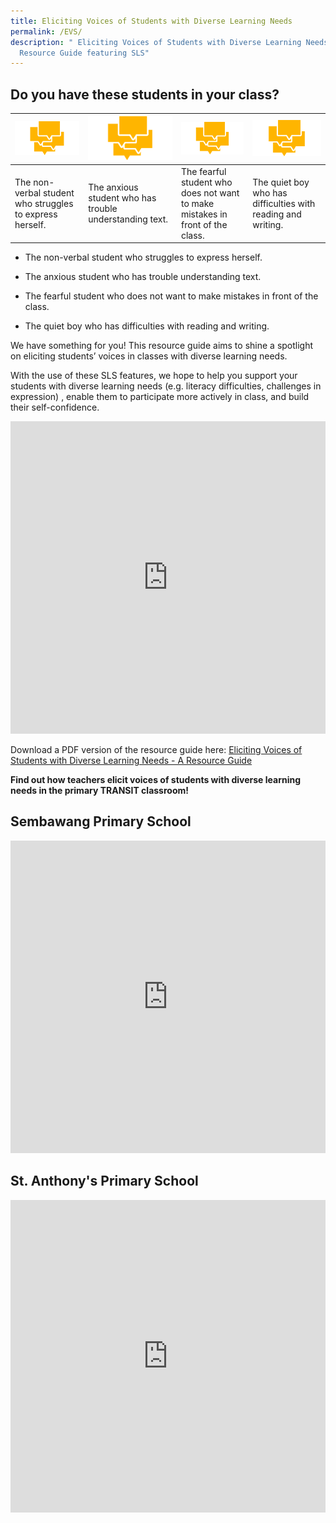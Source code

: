 ```yaml
---
title: Eliciting Voices of Students with Diverse Learning Needs
permalink: /EVS/
description: " Eliciting Voices of Students with Diverse Learning Needs - A
  Resource Guide featuring SLS"
---
```

## Do you have these students in your class?


| ![](/images/EVSo.png) | ![](/images/EVSo.png) |![](/images/EVSo.png) | ![](/images/EVSo.png) |
| -------- | -------- | -------- | -------- |
| The non-verbal student who struggles to express herself.|The anxious student&nbsp;who has trouble understanding text.|The fearful student who does not want to make mistakes in front of the class.|The quiet boy who has difficulties with reading and writing.|

*   The non-verbal student who struggles to express herself.
    
*   The anxious student&nbsp;who has trouble understanding text.&nbsp;
    
*   The fearful student&nbsp;who does not want to make mistakes in front of the class.&nbsp;
    
*   The quiet boy who has difficulties with reading and writing.&nbsp;

We have something for you! This resource guide aims to shine a spotlight on eliciting students’ voices in classes with diverse learning needs.&nbsp;

With the use of these SLS features, we hope to help you support your students with diverse learning needs (e.g. literacy difficulties, challenges in expression) , enable them to participate more actively in class, and build their self-confidence.

<iframe allowfullscreen="true" height="500" width="100%" frameborder="0" src="https://docs.google.com/presentation/d/e/2PACX-1vQgyzVXnNSqmorG9rblCb0Nc3bvrsQauwsNhXNujn_A8vSy1xol7MkKPeoXffodbw/embed?start=false&amp;loop=true&amp;delayms=10000"></iframe>

Download a PDF version of the resource guide here: [Eliciting Voices of Students with Diverse Learning Needs - A Resource Guide](/files/Eliciting%20Voices%20of%20Students%20with%20Diverse%20Learning%20Needs%20-%20A%20Resource%20Guide.pdf)

**Find out how teachers elicit voices of students with diverse learning needs in the primary TRANSIT classroom!**

## Sembawang Primary School
<iframe allowfullscreen="" allow="accelerometer; autoplay; clipboard-write; encrypted-media; gyroscope; picture-in-picture" frameborder="0" title="YouTube video player" src="https://www.youtube.com/embed/rK1Bn_mAkfY" height="500" width="100%"></iframe>

## St. Anthony's Primary School
<iframe allowfullscreen="" allow="accelerometer; autoplay; clipboard-write; encrypted-media; gyroscope; picture-in-picture" frameborder="0" title="YouTube video player" src="https://www.youtube.com/embed/dDyf9ekgT-E" height="500" width="100%"></iframe>